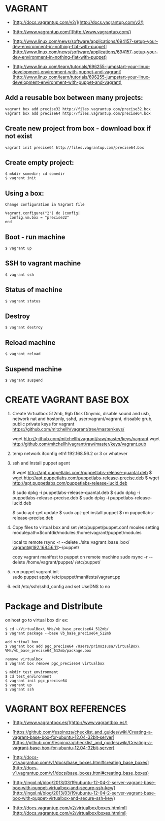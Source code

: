 VAGRANT
======

* [http://docs.vagrantup.com/v2/](http://docs.vagrantup.com/v2/)

* [http://www.vagrantup.com/](http://www.vagrantup.com/)

* [http://www.linux.com/news/software/applications/694157-setup-your-dev-environment-in-nothing-flat-with-puppet](http://www.linux.com/news/software/applications/694157-setup-your-dev-environment-in-nothing-flat-with-puppet)

* [http://www.linux.com/learn/tutorials/696255-jumpstart-your-linux-development-environment-with-puppet-and-vagrant](http://www.linux.com/learn/tutorials/696255-jumpstart-your-linux-development-environment-with-puppet-and-vagrant)


Add a reusable box between many projects:
-----------------------------------------
	vagrant box add precise32 http://files.vagrantup.com/precise32.box
	vagrant box add precise64 http://files.vagrantup.com/precise64.box

Create new project from box - download box if not exist
-------------------------------------------------------
	vagrant init precise64 http://files.vagrantup.com/precise64.box

Create empty project:
---------------------
	$ mkdir somedir; cd somedir
	$ vagrent init

Using a box:
------------
	Change configuration in Vagrant file

	Vagrant.configure("2") do |config|
	  config.vm.box = "precise32"
	end

Boot - run machine
------------------
	$ vagrant up


SSH to vagrant machine
----------------------
	$ vagrant ssh

Status of machine
-----------------
	$ vagrant status

Destroy
-------
	$ vagrant destroy


Reload machine
--------------
	$ vagrant reload

Suspend machine
---------------
	$ vagrant suspend 


CREATE VAGRANT BASE BOX
=======================
1. Create Virtualbox 512mb, 9gb Disk Dinymic, disable sound and usb, network nat and hostonly, 
sshd, user:vagrant/vagrant,	dissable grub, public private keys for vagrant https://github.com/mitchellh/vagrant/tree/master/keys/

	wget http://github.com/mitchellh/vagrant/raw/master/keys/vagrant
	wget http://github.com/mitchellh/vagrant/raw/master/keys/vagrant.pub


2. temp network
	ifconfig eth1 192.168.56.2 or 3 or whatever

3. ssh and Install puppet agent

	$ wget http://apt.puppetlabs.com/puppetlabs-release-quantal.deb
	$ wget http://apt.puppetlabs.com/puppetlabs-release-precise.deb
	$ wget http://apt.puppetlabs.com/puppetlabs-release-lucid.deb
	
	$ sudo dpkg -i puppetlabs-release-quantal.deb
	$ sudo dpkg -i puppetlabs-release-precise.deb
	$ sudo dpkg -i puppetlabs-release-lucid.deb
	
	$ sudo apt-get update
	$ sudo apt-get install puppet
	$ rm puppetlabs-release-precise.deb 

4. Copy files to virtual box and set /etc/puppet/puppet.conf moules setting
	modulepath=$confdir/modules:/home/vagrant/puppet/modules
	
	local to remote
	rsync -r --delete ./site_vagrant_base_box/ vagrant@192.168.56.11:~/puppet/
	
	copy vagrant manifest to puppet on remote machine
	sudo rsync -r --delete /home/vagrant/puppet/ /etc/puppet/
	
4. run puppet vagrant init	
	sudo puppet apply /etc/puppet/manifests/vagrant.pp
	
5. edit /etc/ssh/sshd_config and set UseDNS to no
	 
Package and Distribute
======================
on host go to virtual box dir ex: 

	$ cd ~/VirtualBox\ VMs/vb_base_precise64_512mb/
	$ vagrant package --base vb_base_precise64_512mb

	add vritual box
	$ vagrant box add pgc_precise64 /Users/primozsusa/VirtualBox\ VMs/vb_base_precise64_512mb/package.box

	remove virtualbox
	$ vagrant box remove pgc_precise64 virtualbox
	
	$ mkdir test_environment
	$ cd test_environment
	$ vagrant init pgc_precise64
	$ vagrant up
	$ vagrant ssh	 
	 
VAGRANT BOX REFERENCES
==========
* [http://www.vagrantbox.es/](http://www.vagrantbox.es/)

* [https://github.com/fespinoza/checklist_and_guides/wiki/Creating-a-vagrant-base-box-for-ubuntu-12.04-32bit-server](https://github.com/fespinoza/checklist_and_guides/wiki/Creating-a-vagrant-base-box-for-ubuntu-12.04-32bit-server)

* [http://docs-v1.vagrantup.com/v1/docs/base_boxes.html#creating_base_boxes](http://docs-v1.vagrantup.com/v1/docs/base_boxes.html#creating_base_boxes)

* [http://ingol.nl/blog/2013/03/19/ubuntu-12-04-2-server-vagrant-base-box-with-puppet-virtualbox-and-secure-ssh-key/](http://ingol.nl/blog/2013/03/19/ubuntu-12-04-2-server-vagrant-base-box-with-puppet-virtualbox-and-secure-ssh-key/)

* [http://docs.vagrantup.com/v2/virtualbox/boxes.htmlml](http://docs.vagrantup.com/v2/virtualbox/boxes.htmlml)



	